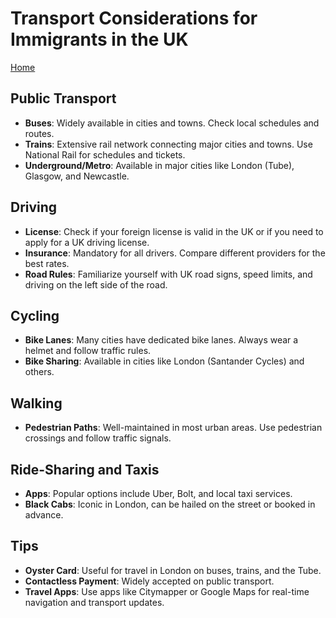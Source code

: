 # Transport Considerations for Immigrants in the UK

[Home](README.md)

## Public Transport
- **Buses**: Widely available in cities and towns. Check local schedules and routes.
- **Trains**: Extensive rail network connecting major cities and towns. Use National Rail for schedules and tickets.
- **Underground/Metro**: Available in major cities like London (Tube), Glasgow, and Newcastle.

## Driving
- **License**: Check if your foreign license is valid in the UK or if you need to apply for a UK driving license.
- **Insurance**: Mandatory for all drivers. Compare different providers for the best rates.
- **Road Rules**: Familiarize yourself with UK road signs, speed limits, and driving on the left side of the road.

## Cycling
- **Bike Lanes**: Many cities have dedicated bike lanes. Always wear a helmet and follow traffic rules.
- **Bike Sharing**: Available in cities like London (Santander Cycles) and others.

## Walking
- **Pedestrian Paths**: Well-maintained in most urban areas. Use pedestrian crossings and follow traffic signals.

## Ride-Sharing and Taxis
- **Apps**: Popular options include Uber, Bolt, and local taxi services.
- **Black Cabs**: Iconic in London, can be hailed on the street or booked in advance.

## Tips
- **Oyster Card**: Useful for travel in London on buses, trains, and the Tube.
- **Contactless Payment**: Widely accepted on public transport.
- **Travel Apps**: Use apps like Citymapper or Google Maps for real-time navigation and transport updates.
